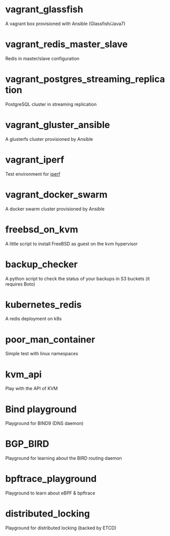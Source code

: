 # vagrant_glassfish
A vagrant box provisioned with Ansible (Glassfish/Java7)

# vagrant_redis_master_slave
Redis in master/slave configuration

# vagrant_postgres_streaming_replication
PostgreSQL cluster in streaming replication

# vagrant_gluster_ansible
A glusterfs cluster provisioned by Ansible

# vagrant_iperf
Test environment for [iperf](http://iperf.fr)

# vagrant_docker_swarm
A docker swarm cluster provisioned by Ansible

# freebsd_on_kvm
A little script to install FreeBSD as guest on the kvm hypervisor

# backup_checker
A python script to check the status of your backups in S3 buckets (it requires Boto)

# kubernetes_redis
A redis deployment on k8s

# poor_man_container
Simple test with linux namespaces

# kvm_api
Play with the API of KVM

# Bind playground
Playground for BIND9 (DNS daemon)

# BGP_BIRD 
Playground for learning about the BIRD routing daemon

# bpftrace_playground
Playground to learn about eBPF & bpftrace

# distributed_locking
Playground for distributed locking (backed by ETCD)
